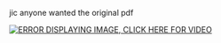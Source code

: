 jic anyone wanted the original pdf

[![ERROR DISPLAYING IMAGE, CLICK HERE FOR VIDEO](https://img.youtube.com/vi/FtmnriHLbAg/0.jpg)](https://www.youtube.com/watch?v=FtmnriHLbAg)
